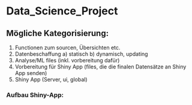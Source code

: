 # Data_Science_Project

## Mögliche Kategorisierung:


1) Functionen zum sourcen, Übersichten etc.
2) Datenbeschaffung
 a) statisch 
 b) dynamisch, updating
3) Analyse/ML files (inkl. vorbereitung dafür)
4) Vorbereitung für Shiny App (files, die die finalen Datensätze an Shiny App senden)
5) Shiny App (Server, ui, global)




### Aufbau Shiny-App:
